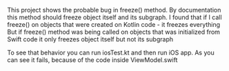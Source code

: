 This project shows the probable bug in freeze() method.
By documentation this method should freeze object itself and its subgraph.
I found that if I call freeze() on objects that were created on Kotlin code - it freezes everything
But if freeze() method was being called on objects that was initialized from Swift code it 
only freezes object itself but not its subgraph

To see that behavior you can run iosTest.kt and then run iOS app.
As you can see it fails, because of the code inside ViewModel.swift